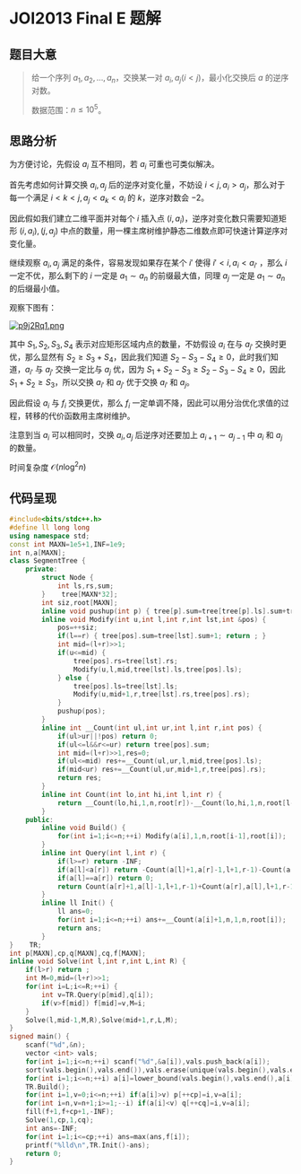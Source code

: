 # JOI2013 Final E 题解





## 题目大意

> 给一个序列 $a_1,a_2,\dots,a_n$，交换某一对 $a_i,a_j(i<j)$，最小化交换后 $a$ 的逆序对数。
>
> 数据范围：$n\le 10^5$。

## 思路分析

为方便讨论，先假设 $a_i$ 互不相同，若 $a_i$ 可重也可类似解决。

首先考虑如何计算交换 $a_i,a_j$ 后的逆序对变化量，不妨设 $i<j,a_i>a_j$，那么对于每一个满足 $i<k<j,a_j<a_k<a_i$ 的 $k$，逆序对数会 $-2$。

因此假如我们建立二维平面并对每个 $i$ 插入点 $(i,a_i)$，逆序对变化数只需要知道矩形 $(i,a_i),(j,a_j)$ 中点的数量，用一棵主席树维护静态二维数点即可快速计算逆序对变化量。

继续观察 $a_i,a_j$ 满足的条件，容易发现如果存在某个 $i'$ 使得 $i'<i,a_{i}<a_{i'}$ ，那么 $i$ 一定不优，那么剩下的 $i$ 一定是 $a_1\sim a_n$ 的前缀最大值，同理 $a_j$ 一定是 $a_1\sim a_n$ 的后缀最小值。

观察下图有：

[![p9j2Rq1.png](https://s1.ax1x.com/2023/05/30/p9j2Rq1.png)](https://imgse.com/i/p9j2Rq1)

其中 $S_1,S_2,S_3,S_4$ 表示对应矩形区域内点的数量，不妨假设 $a_i$ 在与 $a_{j'}$ 交换时更优，那么显然有 $S_2\ge S_3+S_4$，因此我们知道 $S_2-S_3-S_4\ge 0$，此时我们知道，$a_{i'}$ 与 $a_{j'}$ 交换一定比与 $a_{j}$ 优，因为 $S_1+S_2-S_3\ge S_2-S_3-S_4\ge 0$，因此 $S_1+S_2\ge S_3$，所以交换 $a_{i'}$ 和 $a_{j'}$ 优于交换 $a_{i'}$ 和 $a_j$。

因此假设 $a_i$ 与 $f_i$ 交换更优，那么 $f_i$ 一定单调不降，因此可以用分治优化求值的过程，转移的代价函数用主席树维护。

注意到当 $a_i$ 可以相同时，交换 $a_i,a_j$ 后逆序对还要加上 $a_{i+1}\sim a_{j-1}$ 中 $a_i$ 和 $a_j$ 的数量。

时间复杂度 $\mathcal O(n\log^2n)$

## 代码呈现

```cpp
#include<bits/stdc++.h>
#define ll long long
using namespace std;
const int MAXN=1e5+1,INF=1e9;
int n,a[MAXN];
class SegmentTree {
    private:
        struct Node {
            int ls,rs,sum;
        }    tree[MAXN*32];
        int siz,root[MAXN];
        inline void pushup(int p) { tree[p].sum=tree[tree[p].ls].sum+tree[tree[p].rs].sum; }
        inline void Modify(int u,int l,int r,int lst,int &pos) {
            pos=++siz;
            if(l==r) { tree[pos].sum=tree[lst].sum+1; return ; }
            int mid=(l+r)>>1;
            if(u<=mid) {
                tree[pos].rs=tree[lst].rs;
                Modify(u,l,mid,tree[lst].ls,tree[pos].ls);
            } else {
                tree[pos].ls=tree[lst].ls;
                Modify(u,mid+1,r,tree[lst].rs,tree[pos].rs);
            }
            pushup(pos);
        }
        inline int __Count(int ul,int ur,int l,int r,int pos) {
            if(ul>ur||!pos) return 0;
            if(ul<=l&&r<=ur) return tree[pos].sum;
            int mid=(l+r)>>1,res=0;
            if(ul<=mid) res+=__Count(ul,ur,l,mid,tree[pos].ls);
            if(mid<ur) res+=__Count(ul,ur,mid+1,r,tree[pos].rs);
            return res;
        }
        inline int Count(int lo,int hi,int l,int r) {
            return __Count(lo,hi,1,n,root[r])-__Count(lo,hi,1,n,root[l-1]);
        }
    public:
        inline void Build() {
            for(int i=1;i<=n;++i) Modify(a[i],1,n,root[i-1],root[i]);
        }
        inline int Query(int l,int r) {
            if(l>=r) return -INF;
            if(a[l]<a[r]) return -Count(a[l]+1,a[r]-1,l+1,r-1)-Count(a[l],a[r],l+1,r-1)-1;
            if(a[l]==a[r]) return 0;
            return Count(a[r]+1,a[l]-1,l+1,r-1)+Count(a[r],a[l],l+1,r-1)+1;
        }
        inline ll Init() {
            ll ans=0;
            for(int i=1;i<=n;++i) ans+=__Count(a[i]+1,n,1,n,root[i]);
            return ans;
        }
}    TR;
int p[MAXN],cp,q[MAXN],cq,f[MAXN];
inline void Solve(int l,int r,int L,int R) {
    if(l>r) return ;
    int M=0,mid=(l+r)>>1;
    for(int i=L;i<=R;++i) {
        int v=TR.Query(p[mid],q[i]);
        if(v>f[mid]) f[mid]=v,M=i;
    }
    Solve(l,mid-1,M,R),Solve(mid+1,r,L,M);
}
signed main() {
    scanf("%d",&n);
    vector <int> vals;
    for(int i=1;i<=n;++i) scanf("%d",&a[i]),vals.push_back(a[i]);
    sort(vals.begin(),vals.end()),vals.erase(unique(vals.begin(),vals.end()),vals.end());
    for(int i=1;i<=n;++i) a[i]=lower_bound(vals.begin(),vals.end(),a[i])-vals.begin()+1;
    TR.Build();
    for(int i=1,v=0;i<=n;++i) if(a[i]>v) p[++cp]=i,v=a[i];
    for(int i=n,v=n+1;i>=1;--i) if(a[i]<v) q[++cq]=i,v=a[i];
    fill(f+1,f+cp+1,-INF);
    Solve(1,cp,1,cq);
    int ans=-INF;
    for(int i=1;i<=cp;++i) ans=max(ans,f[i]);
    printf("%lld\n",TR.Init()-ans);
    return 0;
}

```


